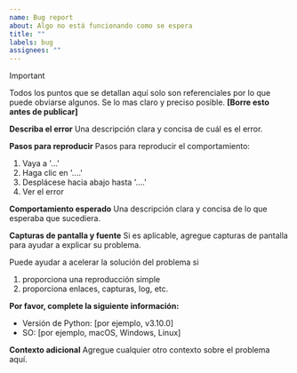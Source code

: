 ```yaml
---
name: Bug report
about: Algo no está funcionando como se espera
title: ""
labels: bug
assignees: ""
---
```


> [!IMPORTANT]
> Todos los puntos que se detallan aquí solo son referenciales por lo que puede obviarse algunos. Se lo mas claro y preciso posible. **[Borre esto antes de publicar]**

**Describa el error**
Una descripción clara y concisa de cuál es el error.

**Pasos para reproducir**
Pasos para reproducir el comportamiento:

1. Vaya a '...'
2. Haga clic en '....'
3. Desplácese hacia abajo hasta '....'
4. Ver el error

**Comportamiento esperado**
Una descripción clara y concisa de lo que esperaba que sucediera.

**Capturas de pantalla y fuente**
Si es aplicable, agregue capturas de pantalla para ayudar a explicar su problema.

Puede ayudar a acelerar la solución del problema si

1. proporciona una reproducción simple
2. proporciona enlaces, capturas, log, etc.

**Por favor, complete la siguiente información:**

- Versión de Python: [por ejemplo, v3.10.0]
- SO: [por ejemplo, macOS, Windows, Linux]

**Contexto adicional**
Agregue cualquier otro contexto sobre el problema aquí.
